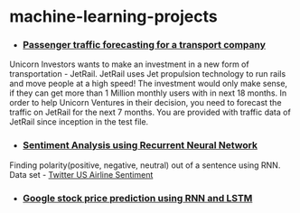 # machine-learning-projects

- ###  [Passenger traffic forecasting for a transport company](https://github.com/sksoumik/machine-learning-projects/blob/master/Forecasting_traffic/timeseries_forecasting.ipynb)
Unicorn Investors wants to make an investment in a new form of transportation - JetRail. JetRail uses Jet propulsion technology to run rails and move people at a high speed! The investment would only make sense, if they can get more than 1 Million monthly users with in next 18 months. In order to help Unicorn Ventures in their decision, you need to forecast the traffic on JetRail for the next 7 months. You are provided with traffic data of JetRail since inception in the test file.

- ### [Sentiment Analysis using Recurrent Neural Network](https://github.com/sksoumik/machine-learning-projects/tree/master/sentiment_analysis)
Finding polarity(positive, negative, neutral) out of a sentence using RNN. Data set - [Twitter US Airline Sentiment](https://www.kaggle.com/crowdflower/twitter-airline-sentiment) 

- ### [Google stock price prediction using RNN and LSTM](https://github.com/sksoumik/machine-learning-projects/tree/master/stock_price_prediction)
